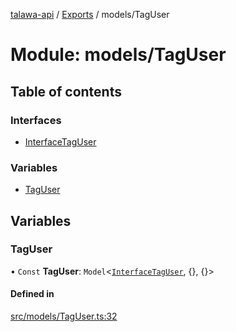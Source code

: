 [talawa-api](../README.md) / [Exports](../modules.md) / models/TagUser

# Module: models/TagUser

## Table of contents

### Interfaces

- [InterfaceTagUser](../interfaces/models_TagUser.InterfaceTagUser.md)

### Variables

- [TagUser](models_TagUser.md#taguser)

## Variables

### TagUser

• `Const` **TagUser**: `Model`\<[`InterfaceTagUser`](../interfaces/models_TagUser.InterfaceTagUser.md), \{\}, \{\}\>

#### Defined in

[src/models/TagUser.ts:32](https://github.com/PalisadoesFoundation/talawa-api/blob/806e21a/src/models/TagUser.ts#L32)

